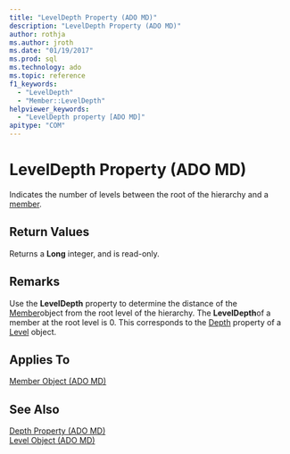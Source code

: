 ```yaml
---
title: "LevelDepth Property (ADO MD)"
description: "LevelDepth Property (ADO MD)"
author: rothja
ms.author: jroth
ms.date: "01/19/2017"
ms.prod: sql
ms.technology: ado
ms.topic: reference
f1_keywords:
  - "LevelDepth"
  - "Member::LevelDepth"
helpviewer_keywords:
  - "LevelDepth property [ADO MD]"
apitype: "COM"
---
```

# LevelDepth Property (ADO MD)
Indicates the number of levels between the root of the hierarchy and a [member](./member-object-ado-md.md).  
  
## Return Values  
 Returns a **Long** integer, and is read-only.  
  
## Remarks  
 Use the **LevelDepth** property to determine the distance of the [Member](./member-object-ado-md.md)object from the root level of the hierarchy. The **LevelDepth**of a member at the root level is 0. This corresponds to the [Depth](./depth-property-ado-md.md) property of a [Level](./level-object-ado-md.md) object.  
  
## Applies To  
 [Member Object (ADO MD)](./member-object-ado-md.md)  
  
## See Also  
 [Depth Property (ADO MD)](./depth-property-ado-md.md)   
 [Level Object (ADO MD)](./level-object-ado-md.md)